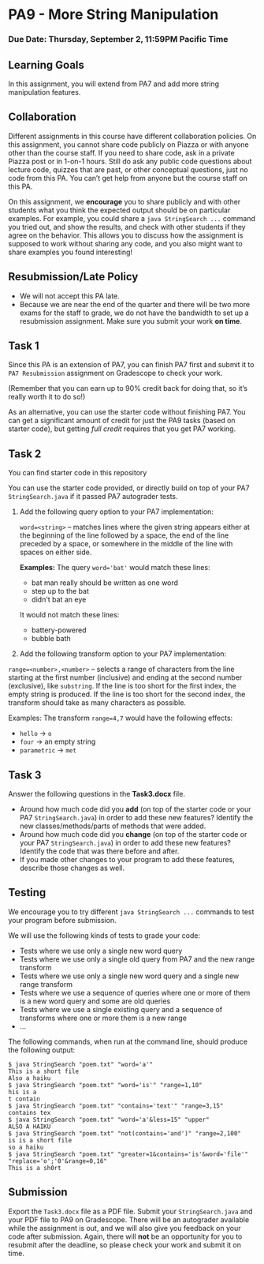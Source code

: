 # PA9 - More String Manipulation
### Due Date: Thursday, September 2, 11:59PM Pacific Time

## Learning Goals
In this assignment, you will extend from PA7 and add more string manipulation features.

## Collaboration
Different assignments in this course have different collaboration policies. On this assignment, you cannot share code publicly on Piazza or with anyone other than the course staff. If you need to share code, ask in a private Piazza post or in 1-on-1 hours. Still do ask any public code questions about lecture code, quizzes that are past, or other conceptual questions, just no code from this PA. You can’t get help from anyone but the course staff on this PA.

On this assignment, we **encourage** you to share publicly and with other students what you think the expected output should be on particular examples. For example, you could share a ```java StringSearch ...``` command you tried out, and show the results, and check with other students if they agree on the behavior. This allows you to discuss how the assignment is supposed to work without sharing any code, and you also might want to share examples you found interesting!

## Resubmission/Late Policy
- We will not accept this PA late.
- Because we are near the end of the quarter and there will be two more exams for the staff to grade, we do not have the bandwidth to set up a resubmission assignment. Make sure you submit your work **on time**.

## Task 1
Since this PA is an extension of PA7, you can finish PA7 first and submit it to ```PA7 Resubmission``` assignment on Gradescope to check your work.

(Remember that you can earn up to 90% credit back for doing that, so it’s really worth it to do so!)

As an alternative, you can use the starter code without finishing PA7. You can get a significant amount of credit for just the PA9 tasks (based on starter code), but getting *full credit* requires that you get PA7 working.

## Task 2
You can find starter code in this repository

You can use the starter code provided, or directly build on top of your PA7 ```StringSearch.java``` if it passed PA7 autograder tests.

1. Add the following query option to your PA7 implementation:

    ```word=<string>``` – matches lines where the given string appears either at the beginning of the line followed by a space, the end of the line preceded by a space, or somewhere in the middle of the line with spaces on either side.

    **Examples:** The query ```word='bat'``` would match these lines:

    - bat man really should be written as one word
    - step up to the bat
    - didn't bat an eye
    
    It would not match these lines:
    - battery-powered
    - bubble bath

2. Add the following transform option to your PA7 implementation:

```range=<number>,<number>``` – selects a range of characters from the line starting at the first number (inclusive) and ending at the second number (exclusive), like ```substring```. If the line is too short for the first index, the empty string is produced. If the line is too short for the second index, the transform should take as many characters as possible.

Examples: The transform ```range=4,7``` would have the following effects:

- ```hello``` → ```o```
- ```four``` → an empty string
- ```parametric``` → ```met```

## Task 3
Answer the following questions in the **Task3.docx** file.

- Around how much code did you **add** (on top of the starter code or your PA7 ```StringSearch.java```) in order to add these new features? Identify the new classes/methods/parts of methods that were added.
- Around how much code did you **change** (on top of the starter code or your PA7 ```StringSearch.java```) in order to add these new features? Identify the code that was there before and after.
- If you made other changes to your program to add these features, describe those changes as well.

## Testing
We encourage you to try different ```java StringSearch ...``` commands to test your program before submission.

We will use the following kinds of tests to grade your code:

- Tests where we use only a single new word query
- Tests where we use only a single old query from PA7 and the new range transform
- Tests where we use only a single new word query and a single new range transform
- Tests where we use a sequence of queries where one or more of them is a new word query and some are old queries
- Tests where we use a single existing query and a sequence of transforms where one or more them is a new range
- …

The following commands, when run at the command line, should produce the following output:

```
$ java StringSearch "poem.txt" "word='a'"
This is a short file
Also a haiku
$ java StringSearch "poem.txt" "word='is'" "range=1,10"
his is a 
t contain
$ java StringSearch "poem.txt" "contains='text'" "range=3,15"
contains tex
$ java StringSearch "poem.txt" "word='a'&less=15" "upper"
ALSO A HAIKU
$ java StringSearch "poem.txt" "not(contains='and')" "range=2,100"
is is a short file
so a haiku
$ java StringSearch "poem.txt" "greater=1&contains='is'&word='file'" "replace='o';'0'&range=0,16"
This is a sh0rt
```

## Submission
Export the ```Task3.docx``` file as a PDF file. Submit your ```StringSearch.java``` and your PDF file to PA9 on Gradescope. There will be an autograder available while the assignment is out, and we will also give you feedback on your code after submission. Again, there will **not** be an opportunity for you to resubmit after the deadline, so please check your work and submit it on time.
